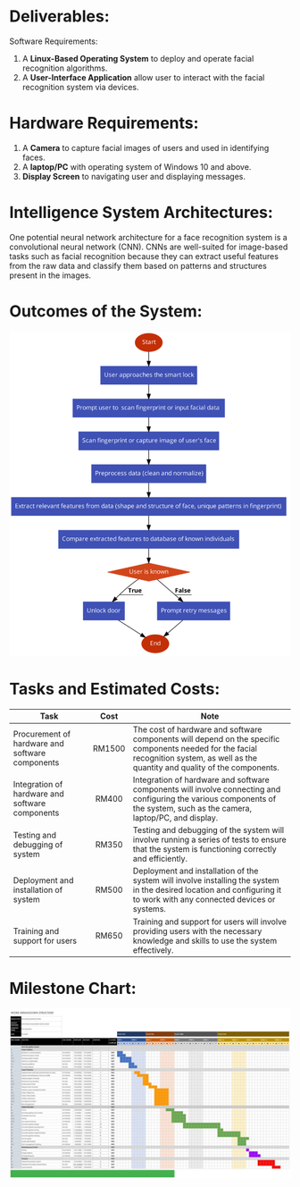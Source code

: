 # Deliverables:
Software Requirements: 
1.	A **Linux-Based Operating System** to deploy and operate facial recognition algorithms.
2.	A **User-Interface Application** allow user to interact with the facial recognition system via devices.

# Hardware Requirements: 
1.	A **Camera** to capture facial images of users and used in identifying faces.
2.	A **laptop/PC** with operating system of Windows 10 and above.
3.	**Display Screen** to navigating user and displaying messages.

# Intelligence System Architectures:
One potential neural network architecture for a face recognition system is a convolutional neural network (CNN). CNNs are well-suited for image-based tasks such as facial recognition because they can extract useful features from the raw data and classify them based on patterns and structures present in the images.

# Outcomes of the System:
![alt text](https://github.com/amirulian/smartlock-with-integrated-advanced-recognition/blob/main/REPORT/img/Implementation-Outcomes.png "Outcomes")

# Tasks and Estimated Costs:
Task|Cost|Note
---|:---:|---
Procurement of hardware and software components|RM1500|The cost of hardware and software components will depend on the specific components needed for the facial recognition system, as well as the quantity and quality of the components.
Integration of hardware and software components|RM400|Integration of hardware and software components will involve connecting and configuring the various components of the system, such as the camera, laptop/PC, and display.
Testing and debugging of system|RM350|Testing and debugging of the system will involve running a series of tests to ensure that the system is functioning correctly and efficiently.
Deployment and installation of system|RM500|Deployment and installation of the system will involve installing the system in the desired location and configuring it to work with any connected devices or systems.
Training and support for users|RM650|Training and support for users will involve providing users with the necessary knowledge and skills to use the system effectively.

# Milestone Chart:

![alt text](https://github.com/ainfatihahh/Face-Recognition-System/blob/1be5ee557227fd616a6d5c74f3570cbb9e5179cd/Project-Management-Plan/assets/wbs.jpg "Milestone")

